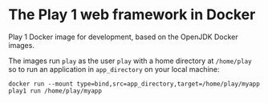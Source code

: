 # The Play 1 web framework in Docker

Play 1 Docker image for development, based on the OpenJDK Docker images. 

The images run `play` as the user `play` with a home directory at `/home/play` so
to run an application in `app_directory` on your local machine:

```
docker run --mount type=bind,src=app_directory,target=/home/play/myapp play1 run /home/play/myapp
```

